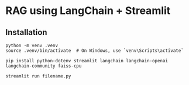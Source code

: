 # RAG using LangChain + Streamlit

## Installation

```
python -m venv .venv
source .venv/bin/activate  # On Windows, use `venv\Scripts\activate`

pip install python-dotenv streamlit langchain langchain-openai langchain-community faiss-cpu

streamlit run filename.py
```
